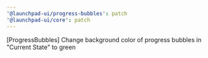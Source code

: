 ```yaml
---
'@launchpad-ui/progress-bubbles': patch
'@launchpad-ui/core': patch
---
```


[ProgressBubbles] Change background color of progress bubbles in "Current State" to green
